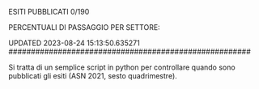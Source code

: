 ESITI PUBBLICATI 0/190 

PERCENTUALI DI PASSAGGIO PER SETTORE:

UPDATED 2023-08-24 15:13:50.635271
###################################################### 

Si tratta di un semplice script in python per controllare quando sono pubblicati gli esiti (ASN 2021, sesto quadrimestre).

